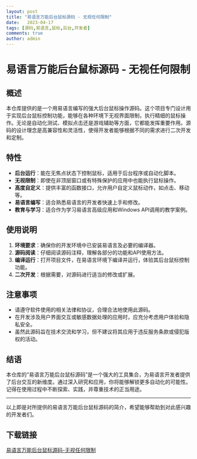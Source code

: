 ```yaml
---
layout: post
title: "易语言万能后台鼠标源码 - 无视任何限制"
date:   2023-04-17
tags: [源码,易语言,鼠标,后台,开发者]
comments: true
author: admin
---
```

# 易语言万能后台鼠标源码 - 无视任何限制

## 概述

本仓库提供的是一个用易语言编写的强大后台鼠标操作源码。这个项目专门设计用于实现后台鼠标控制功能，能够在各种环境下无视界面限制，执行精细的鼠标操作。无论是自动化测试、模拟点击还是游戏辅助等方面，它都能发挥重要作用。源码的设计理念是高兼容性和灵活性，使得开发者能够根据不同的需求进行二次开发和定制。

## 特性

- **后台运行**：能在无焦点状态下控制鼠标，适用于后台程序或自动化脚本。
- **无视限制**：即使在非顶层窗口或有特殊保护的应用中也能执行鼠标操作。
- **高度自定义**：提供丰富的函数接口，允许用户自定义鼠标动作，如点击、移动等。
- **易语言编写**：适合熟悉易语言的开发者快速上手和修改。
- **教育与学习**：适合作为学习易语言高级应用和Windows API调用的教学案例。

## 使用说明

1. **环境要求**：确保你的开发环境中已安装易语言及必要的编译器。
2. **源码阅读**：仔细阅读源码注释，理解各部分的功能和API使用方法。
3. **编译运行**：打开项目文件，在易语言环境下编译并运行，体验其后台鼠标控制功能。
4. **二次开发**：根据需要，对源码进行适当的修改或扩展。

## 注意事项

- 请遵守软件使用的相关法律和协议，合理合法地使用此源码。
- 在开发涉及用户界面交互或敏感数据处理的应用时，应充分考虑用户体验和隐私安全。
- 虽然此源码旨在技术交流和学习，但不建议将其应用于违反服务条款或侵犯版权的活动。

## 结语

本仓库的“易语言万能后台鼠标源码”是一个强大的工具集合，为易语言开发者提供了后台交互的新维度。通过深入研究和应用，你将能够解锁更多自动化的可能性。记得在使用过程中不断探索、实践，并尊重技术的正当用途。

---

以上即是对所提供的易语言万能后台鼠标源码的简介，希望能够帮助到对此感兴趣的开发者们。

## 下载链接

[易语言万能后台鼠标源码-无视任何限制](https://pan.quark.cn/s/2d424560158b)